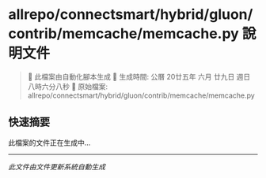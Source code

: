 # allrepo/connectsmart/hybrid/gluon/contrib/memcache/memcache.py 說明文件

> 🚧 此檔案由自動化腳本生成
> 📅 生成時間: 公曆 20廿五年 六月 廿九日 週日 八時六分八秒
> 📂 原始檔案: allrepo/connectsmart/hybrid/gluon/contrib/memcache/memcache.py

## 快速摘要
此檔案的文件正在生成中...

<!-- 實際使用時，這裡會是 Claude Code 生成的完整文件內容 -->

---
*此文件由文件更新系統自動生成*
